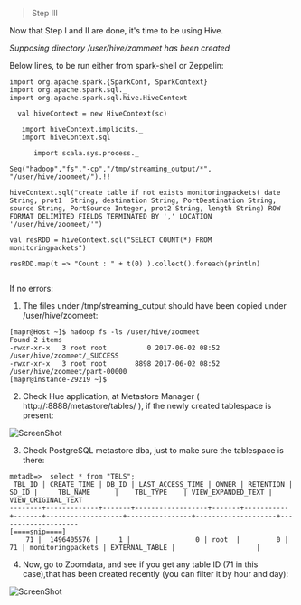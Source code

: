
>Step III 

Now that Step I and II are done, it's time to be using Hive. 

<i>Supposing directory /user/hive/zommeet has been created  </i>

Below lines, to be run either from spark-shell or Zeppelin:

```
import org.apache.spark.{SparkConf, SparkContext}
import org.apache.spark.sql._
import org.apache.spark.sql.hive.HiveContext

  val hiveContext = new HiveContext(sc)

   import hiveContext.implicits._
   import hiveContext.sql

      import scala.sys.process._

Seq("hadoop","fs","-cp","/tmp/streaming_output/*", "/user/hive/zoomeet/").!!

hiveContext.sql("create table if not exists monitoringpackets( date String, prot1  String, destination String, PortDestination String, source String, PortSource Integer, prot2 String, length String) ROW FORMAT DELIMITED FIELDS TERMINATED BY ',' LOCATION '/user/hive/zoomeet/'")

val resRDD = hiveContext.sql("SELECT COUNT(*) FROM  monitoringpackets")

resRDD.map(t => "Count : " + t(0) ).collect().foreach(println)


```


If no errors:

1) The files under /tmp/streaming_output should have been copied under /user/hive/zoomeet:

```
[mapr@Host ~]$ hadoop fs -ls /user/hive/zoomeet
Found 2 items
-rwxr-xr-x   3 root root          0 2017-06-02 08:52 /user/hive/zoomeet/_SUCCESS
-rwxr-xr-x   3 root root       8898 2017-06-02 08:52 /user/hive/zoomeet/part-00000
[mapr@instance-29219 ~]$
```

2) Check Hue application, at Metastore Manager ( http://<some IP>:8888/metastore/tables/ ), if the newly created tablespace is present:

![ScreenShot](https://github.com/Satanette/test/blob/master/ipip.png)

3) Check PostgreSQL metastore dba, just to make sure the tablespace is there:

```
metadb=>  select * from "TBLS";
 TBL_ID | CREATE_TIME | DB_ID | LAST_ACCESS_TIME | OWNER | RETENTION | SD_ID |     TBL_NAME      |    TBL_TYPE    | VIEW_EXPANDED_TEXT | VIEW_ORIGINAL_TEXT
--------+-------------+-------+------------------+-------+-----------+-------+-------------------+----------------+--------------------+--------------------
[====snip====]
    71 |  1496405576 |     1 |                0 | root  |         0 |    71 | monitoringpackets | EXTERNAL_TABLE |                    |
```

4) Now, go to Zoomdata, and see if you get any table ID (71 in this case),that has been created recently (you can filter it by hour and day):


![ScreenShot](https://github.com/Satanette/test/blob/master/snip_snip.png)
